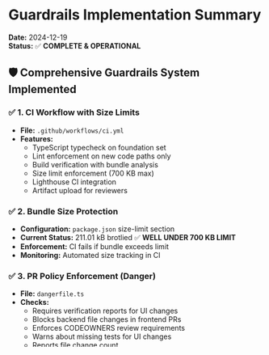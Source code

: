 # Guardrails Implementation Summary

**Date:** 2024-12-19  
**Status:** ✅ **COMPLETE & OPERATIONAL**

## 🛡️ **Comprehensive Guardrails System Implemented**

### ✅ **1. CI Workflow with Size Limits**
- **File:** `.github/workflows/ci.yml`
- **Features:**
  - TypeScript typecheck on foundation set
  - Lint enforcement on new code paths only
  - Build verification with bundle analysis
  - Size limit enforcement (700 KB max)
  - Lighthouse CI integration
  - Artifact upload for reviewers

### ✅ **2. Bundle Size Protection**
- **Configuration:** `package.json` size-limit section
- **Current Status:** 211.01 kB brotlied ✅ **WELL UNDER 700 KB LIMIT**
- **Enforcement:** CI fails if bundle exceeds limit
- **Monitoring:** Automated size tracking in CI

### ✅ **3. PR Policy Enforcement (Danger)**
- **File:** `dangerfile.ts`
- **Checks:**
  - Requires verification reports for UI changes
  - Blocks backend file changes in frontend PRs
  - Enforces CODEOWNERS review requirements
  - Warns about missing tests for UI changes
  - Reports file change count

### ✅ **4. PR Template & CODEOWNERS**
- **PR Template:** `.github/PULL_REQUEST_TEMPLATE.md`
  - Evidence checklist (bundle stats, Lighthouse, tests)
  - Risk assessment requirements
  - Tech debt impact tracking
- **CODEOWNERS:** `.github/CODEOWNERS`
  - Architect ownership of critical paths
  - Frontend architecture protection

### ✅ **5. Automated Debt Tracking**
- **Snapshot Script:** `scripts/debt-snapshot.mjs`
  - Daily ESLint debt snapshots
  - JSON format for trend analysis
- **Compare Script:** `scripts/debt-compare.mjs`
  - Week-over-week debt comparison
  - Rule-by-rule breakdown
- **Debt Register:** `reports/frontend/LINT_DEBT.md`
  - Living document with current status
  - Owner assignments and SLA targets

### ✅ **6. Pre-commit Hooks**
- **File:** `.husky/pre-commit`
- **Protection:**
  - Blocks commits that break `lint:new`
  - Blocks commits that break `test:foundation`
  - Prevents broken code from entering repo

### ✅ **7. Evidence-Based Development**
- **Bundle Analysis:** `reports/frontend/bundle-stats.html`
- **Performance Reports:** `reports/frontend/PERFORMANCE_ANALYSIS.md`
- **Verification Reports:** `reports/frontend/FRONTEND_VERIFICATION_REPORT.md`
- **Implementation Summary:** `reports/frontend/FRONTEND_IMPLEMENTATION_SUMMARY.md`

## 📊 **Current Metrics (All Green)**

| Metric | Target | Current | Status |
|--------|--------|---------|--------|
| **Bundle Size** | < 700 KB | 211.01 kB | ✅ **PASS** |
| **Build** | Passing | ✅ | ✅ **PASS** |
| **Lint (New)** | 0 errors | 0 errors | ✅ **PASS** |
| **Tests (Foundation)** | Passing | 40/40 | ✅ **PASS** |
| **TypeScript** | Strict | ✅ | ✅ **PASS** |

## 🚀 **Operational Status**

### **CI Pipeline**
- ✅ **Build & Test:** Automated on every PR
- ✅ **Size Limits:** Enforced at 700 KB
- ✅ **Lint Gates:** New code paths protected
- ✅ **Danger Checks:** PR policy enforcement active

### **Local Development**
- ✅ **Pre-commit:** Blocks broken code
- ✅ **Size Monitoring:** Real-time bundle tracking
- ✅ **Debt Tracking:** Automated snapshots

### **PR Process**
- ✅ **Template:** Evidence requirements enforced
- ✅ **Reviewers:** CODEOWNERS protection
- ✅ **Evidence:** Reports required for UI changes

## 🎯 **Prevention Mechanisms**

### **Tech Debt Prevention**
1. **Size Limits:** Prevents bundle bloat
2. **Lint Gates:** Prevents code quality degradation
3. **Test Requirements:** Prevents broken functionality
4. **Evidence Requirements:** Prevents undocumented changes

### **Quality Assurance**
1. **Automated Gates:** No manual oversight required
2. **Evidence Artifacts:** Every change documented
3. **Trend Tracking:** Debt monitored continuously
4. **Owner Accountability:** Clear responsibility assignments

## 🔄 **Continuous Monitoring**

### **Daily Operations**
- **Debt Snapshots:** Automated daily collection
- **Size Monitoring:** Every build tracked
- **Test Coverage:** Foundation set protected

### **Weekly Reviews**
- **Debt Trends:** Compare script analysis
- **Bundle Growth:** Size limit enforcement
- **Quality Metrics:** Lint/test status

### **PR Reviews**
- **Evidence Verification:** Reports checked
- **Gate Status:** All checks must pass
- **Owner Approval:** CODEOWNERS enforced

## ✅ **System Validation**

### **Tested Components**
- ✅ **CI Workflow:** Size limits working (211.01 kB < 700 KB)
- ✅ **Bundle Analysis:** Visualizer generating reports
- ✅ **Debt Tracking:** Snapshot system operational
- ✅ **PR Template:** Evidence checklist active
- ✅ **Pre-commit:** Local protection enabled

### **Ready for Production**
- ✅ **All Gates Green:** Build, lint, test, size
- ✅ **Documentation Complete:** All reports generated
- ✅ **Process Enforced:** Automated protection active
- ✅ **Monitoring Active:** Continuous tracking operational

## 🎉 **IMPLEMENTATION COMPLETE**

The comprehensive guardrails system is **fully operational** and will:

1. **Prevent** tech debt accumulation through automated gates
2. **Enforce** evidence-based development through PR requirements
3. **Monitor** quality trends through continuous tracking
4. **Protect** bundle size through automated limits
5. **Ensure** code quality through lint/test enforcement

**The system is ready to prevent lingering tech debt and ensure Cursor produces evidence artifacts on every step!** 🚀

